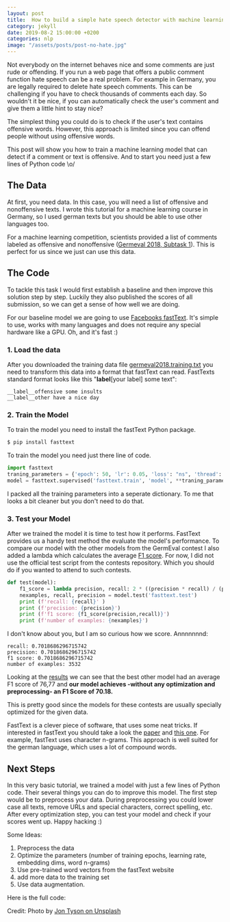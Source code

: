 ```yaml
---
layout: post
title:  How to build a simple hate speech detector with machine learning
category: jekyll 
date: 2019-08-2 15:00:00 +0200
categories: nlp
image: "/assets/posts/post-no-hate.jpg"
---
```


Not everybody on the internet behaves nice and some comments are just rude or offending. If you run a web page that offers a public comment function hate speech can be a real problem. For example in Germany, you are legally required to delete hate speech comments. This can be challenging if you have to check thousands of comments each day. 
So wouldn't it be nice, if you can automatically check the user's comment and give them a little hint to stay nice?
<!--description-->

The simplest thing you could do is to check if the user's text contains offensive words. However, this approach is limited since you can offend people without using offensive words. 

This post will show you how to train a machine learning model that can detect if a comment or text is offensive. And to start you need just a few lines of Python code \o/

## The Data

At first, you need data. In this case, you will need a list of offensive and nonoffensive texts. I wrote this tutorial for a machine learning course in Germany, so I used german texts but you should be able to use other languages too.

For a machine learning competition, scientists provided a list of comments labeled as offensive and nonoffensive ([Germeval 2018, Subtask 1](https://projects.fzai.h-da.de/iggsa/projekt/)). This is perfect for us since we just can use this data.

## The Code

To tackle this task I would first establish a baseline and then improve this solution step by step. Luckily they also published the scores of all submission, so we can get a sense of how well we are doing.

For our baseline model we are going to use [Facebooks fastText](https://fasttext.cc/). It's simple to use, works with many languages and does not require any special hardware like a GPU. Oh, and it's fast :) 

### 1. Load the data 

After you downloaded the training data file [germeval2018.training.txt](https://github.com/uds-lsv/GermEval-2018-Data) you need to transform this data into a format that fastText can read.
FastTexts standard format looks like this "__label__[your label] some text":

```
__label__offensive some insults
__label__other have a nice day
```

### 2. Train the Model

To train the model you need to install the fastText Python package.

```bash
$ pip install fasttext
```
To train the model you need just there line of code. 
```python
import fasttext
traning_parameters = {'epoch': 50, 'lr': 0.05, 'loss': "ns", 'thread': 8, 'ws': 5, 'dim': 100}    
model = fasttext.supervised('fasttext.train', 'model', **traning_parameters)
```

I packed all the training parameters into a seperate dictionary. To me that looks a bit cleaner but you don't need to do that.

### 3. Test your Model

After we trained the model it is time to test how it performs. FastText provides us a handy test method the evaluate the model's performance. To compare our model with the other models from the GermEval contest I also added a lambda which calculates the average [F1 score](https://en.wikipedia.org/wiki/F1_score). For now, I did not use the official test script from the contests repository. Which you should do if you wanted to attend to such contests.

```python
def test(model):
    f1_score = lambda precision, recall: 2 * ((precision * recall) / (precision + recall))
    nexamples, recall, precision = model.test('fasttext.test')
    print (f'recall: {recall}' )
    print (f'precision: {precision}')
    print (f'f1 score: {f1_score(precision,recall)}')
    print (f'number of examples: {nexamples}')
```

I don't know about you, but I am so curious how we score. Annnnnnnd:

```
recall: 0.7018686296715742
precision: 0.7018686296715742
f1 score: 0.7018686296715742
number of examples: 3532
```

Looking at the [results](https://github.com/uds-lsv/GermEval-2018-Data/blob/master/results.pdf) we can see that the best other model had an average F1 score of 76,77 and **our model achieves -without any optimization and preprocessing- an F1 Score of 70.18.**

This is pretty good since the models for these contests are usually specially optimized for the given data.

FastText is a clever piece of software, that uses some neat tricks. If interested in fastText you should take a look the [paper](https://arxiv.org/abs/1607.04606) and [this one](https://arxiv.org/abs/1607.01759). For example, fastText uses character n-grams. This approach is well suited for the german language, which uses a lot of compound words.

## Next Steps

In this very basic tutorial, we trained a model with just a few lines of Python code. Their several things you can do to improve this model.
The first step would be to preprocess your data. During preprocessing you could lower case all texts, remove URLs and special characters, correct spelling, etc. After every optimization step, you can test your model and check if your scores went up. Happy hacking :) 

Some Ideas:

1. Preprocess the data
2. Optimize the parameters (number of training epochs, learning rate, embedding dims, word n-grams)
3. Use pre-trained word vectors from the fastText website
4. add more data to the training set
5. Use data augmentation.

Here is the full code:

<script src="https://gist.github.com/oliverguhr/31a1c93a1005d7e6e04c23d389d89cb7.js"></script>


Credit: Photo by [Jon Tyson on Unsplash](https://unsplash.com/photos/IYtVtgXw72M)